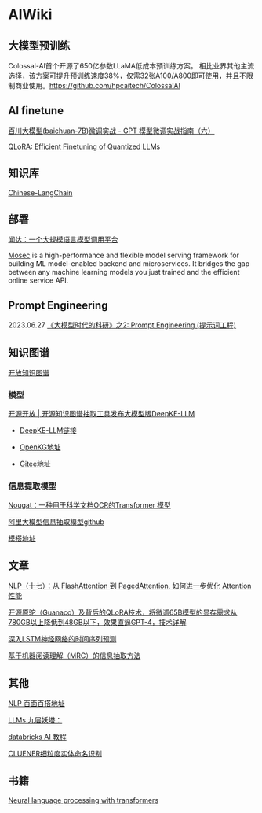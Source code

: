 # AIWiki
## 大模型预训练
Colossal-AI首个开源了650亿参数LLaMA低成本预训练方案。
相比业界其他主流选择，该方案可提升预训练速度38%，仅需32张A100/A800即可使用，并且不限制商业使用。https://github.com/hpcaitech/ColossalAI
## AI finetune
[百川大模型(baichuan-7B)微调实战 - GPT 模型微调实战指南（六）](https://mp.weixin.qq.com/s?__biz=MzAwNDQ5MDYwOA==&mid=2648970608&idx=1&sn=b5101169cb7c12b226eb02dfa6c8dc98&chksm=833ba16fb44c28799ddde2f9ceccdedfa7db327cae0aaee23e5c7a6454d201c6ffc163b59f53&from=industrynews&version=4.1.6.6020&platform=win#rd)

[QLoRA: Efficient Finetuning of Quantized LLMs](https://github.com/artidoro/qlora)

## 知识库
[Chinese-LangChain](https://github.com/yanqiangmiffy/Chinese-LangChain)

## 部署
[闻达：一个大规模语言模型调用平台](https://github.com/wenda-LLM/wenda)

[Mosec](https://github.com/mosecorg/mosec) is a high-performance and flexible model serving framework for building ML model-enabled backend and microservices. It bridges the gap between any machine learning models you just trained and the efficient online service API.
## Prompt Engineering
2023.06.27 [《大模型时代的科研》之2: Prompt Engineering (提示词工程)](https://zhuanlan.zhihu.com/p/631922240)

## 知识图谱
[开放知识图谱](http://openkg.cn/home)
### 模型

[开源开放 | 开源知识图谱抽取工具发布大模型版DeepKE-LLM](https://mp.weixin.qq.com/s__biz=MzAxMTU5Njg4NQ==&mid=2247494530&idx=3&sn=8cd99c2c18c8a1c29e54f28885915f6d&chksm=9bbc0eb8accb87ae00517116c376ba1cf107c8111adb3c7b6131ab42cbdcbea892ac8f7f4606&from=industrynews&version=4.1.6.6020&platform=win#rd) 

- [DeepKE-LLM链接](https://github.com/zjunlp/DeepKE/tree/main/example/llm)

- [OpenKG地址](http://openkg.cn/tool/deepke)

- [Gitee地址](https://gitee.com/openkg/deepke/tree/main/example/llm)

### 信息提取模型
[Nougat：一种用于科学文档OCR的Transformer 模型](https://facebookresearch.github.io/nougat/)

[阿里大模型信息抽取模型github](https://github.com/Alibaba-NLP/SeqGPT)

[模搭地址](https://www.modelscope.cn/models/damo/nlp_seqgpt-560m/)


## 文章
[NLP（十七）：从 FlashAttention 到 PagedAttention, 如何进一步优化 Attention 性能](https://zhuanlan.zhihu.com/p/638468472)

[开源原驼（Guanaco）及背后的QLoRA技术，将微调65B模型的显存需求从780GB以上降低到48GB以下，效果直逼GPT-4，技术详解](https://zhuanlan.zhihu.com/p/632236718)

[深入LSTM神经网络的时间序列预测](https://mp.weixin.qq.com/s?__biz=Mzg4NTUzNzE5OQ==&mid=2247539052&idx=1&sn=5a55c9829addbcc39259766083fa86e2&chksm=cfa579acf8d2f0ba3e270e987b2c7d37c3c02bcb4011835ebefa0e45188a43f44bcbb74df3e6&from=industrynews&version=4.1.7.6018&platform=win#rd)

[基于机器阅读理解（MRC）的信息抽取方法](https://www.infoq.cn/article/8cMarfPxQbQVtLfzv0eu)
## 其他
[NLP 百面百搭地址](https://github.com/km1994/NLP-Interview-Notes)

[LLMs 九层妖塔：](https://github.com/km1994/LLMsNineStoryDemonTower)

[databricks AI 教程](https://github.com/databricks-academy/large-language-models)

[CLUENER细粒度实体命名识别](https://github.com/CLUEbenchmark/CLUENER2020)

## 书籍
[Neural language processing with transformers](https://github.com/nlp-with-transformers/notebooks)
